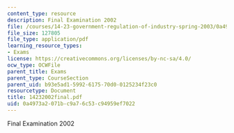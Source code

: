 ```yaml
---
content_type: resource
description: Final Examination 2002
file: /courses/14-23-government-regulation-of-industry-spring-2003/0a4973a2071bc9a76c53c94959ef7022_14232002final.pdf
file_size: 127805
file_type: application/pdf
learning_resource_types:
- Exams
license: https://creativecommons.org/licenses/by-nc-sa/4.0/
ocw_type: OCWFile
parent_title: Exams
parent_type: CourseSection
parent_uid: b93e5ad1-5992-6175-70d0-0125234f23c0
resourcetype: Document
title: 14232002final.pdf
uid: 0a4973a2-071b-c9a7-6c53-c94959ef7022
---
```

Final Examination 2002